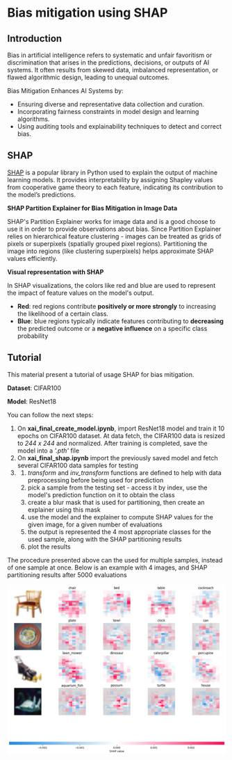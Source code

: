 # Bias mitigation using SHAP


## Introduction
Bias in artificial intelligence refers to systematic and unfair favoritism or discrimination that arises in the predictions, decisions, or outputs of AI systems. It often results from skewed data, imbalanced representation, or flawed algorithmic design, leading to unequal outcomes.


Bias Mitigation Enhances AI Systems by:
- Ensuring diverse and representative data collection and curation.
- Incorporating fairness constraints in model design and learning algorithms.
- Using auditing tools and explainability techniques to detect and correct bias.


## SHAP

[SHAP](https://github.com/shap/shap) is a popular library in Python used to explain the output of machine learning models. It provides interpretability by assigning Shapley values from cooperative game theory to each feature, indicating its contribution to the model’s predictions.

**SHAP Partition Explainer for Bias Mitigation in Image Data**

SHAP's Partition Explainer works for image data and is a good choose to use it in order to provide observations about bias. Since Partition Explainer relies on hierarchical feature clustering - images can be treated as grids of pixels or superpixels (spatially grouped pixel regions). Partitioning the image into regions (like clustering superpixels) helps approximate SHAP values efficiently.

**Visual representation with SHAP**

In SHAP visualizations, the colors like red and blue are used to represent the impact of feature values on the model's output.
- **Red**: red regions contribute **positively or more strongly** to increasing the likelihood of a certain class.
- **Blue**: blue regions typically indicate features contributing to **decreasing** the predicted outcome or a **negative influence** on a specific class probability

## Tutorial
This material present a tutorial of usage SHAP for bias mitigation.

**Dataset**: CIFAR100

**Model**: ResNet18

You can follow the next steps:
1. On **xai_final_create_model.ipynb**, import ResNet18 model and train it 10 epochs on CIFAR100 dataset. At data fetch, the CIFAR100 data is resized to *244 x 244* and normalized. After training is completed, save the model into a *'.pth'*  file
2. On **xai_final_shap.ipynb** import the previously saved model and fetch several CIFAR100 data samples for testing
3. 1. *transform* and *inv_transform* functions are defined to help with data preprocessing before being used for prediction 
	2. pick a sample from the testing set - access it by index, use the model's prediction function on it to obtain the class
	3. create a blur mask that is used for partitioning, then create an explainer using this mask
	4. use the model and the explainer to compute SHAP values for the given image, for a given number of evaluations
	5. the output is represented the 4 most appropriate classes for the used sample, along with the SHAP partitioning results
	6. plot the results

The procedure presented above can the used for multiple samples, instead of one sample at once. Below is an example with 4 images, and SHAP partitioning results after 5000 evaluations

![Fig. 3 The results of partitioning explainer on 4 images after 5000 evaluations](5000iters/4samples.png "Fig. 3 The results of partitioning explainer on 4 images after 5000 evaluations")

